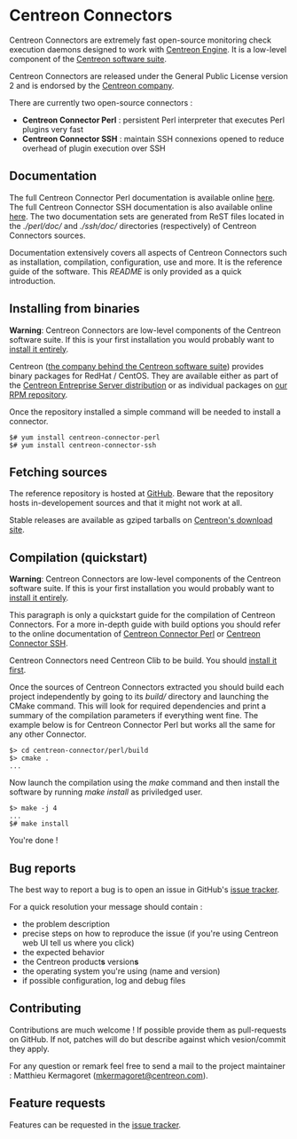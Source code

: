 # Centreon Connectors #

Centreon Connectors are extremely fast open-source monitoring check
execution daemons designed to work with
[Centreon Engine](https://github.com/centreon/centreon-engine).
It is a low-level component of the [Centreon software suite](https://www.centreon.com).

Centreon Connectors are released under the General Public License version 2
and is endorsed by the [Centreon company](https://www.centreon.com).

There are currently two open-source connectors :

* **Centreon Connector Perl** : persistent Perl interpreter that
  executes Perl plugins very fast
* **Centreon Connector SSH** : maintain SSH connexions opened to reduce
  overhead of plugin execution over SSH

## Documentation ##

The full Centreon Connector Perl documentation is available online
[here](http://documentation.centreon.com/docs/centreon-perl-connector/en/).
The full Centreon Connector SSH documentation is also available online
[here](http://documentation.centreon.com/docs/centreon-ssh-connector/en/).
The two documentation sets are generated from ReST files located in the
*./perl/doc/* and *./ssh/doc/* directories (respectively) of Centreon
Connectors sources.

Documentation extensively covers all aspects of Centreon Connectors such
as installation, compilation, configuration, use and more. It is the
reference guide of the software. This *README* is only provided as a
quick introduction.

## Installing from binaries ##

**Warning**: Centreon Connectors are low-level components of the
Centreon software suite. If this is your first installation you would
probably want to [install it entirely](https://documentation.centreon.com/docs/centreon/en/2.6.x/installation/index.html).

Centreon ([the company behind the Centreon software suite](http://www.centreon.com))
provides binary packages for RedHat / CentOS. They are available either
as part of the [Centreon Entreprise Server distribution](https://www.centreon.com/en/products/centreon-enterprise-server/)
or as individual packages on [our RPM repository](https://documentation.centreon.com/docs/centreon/en/2.6.x/installation/from_packages.html).

Once the repository installed a simple command will be needed to install
a connector.

    $# yum install centreon-connector-perl
    $# yum install centreon-connector-ssh

## Fetching sources ##

The reference repository is hosted at [GitHub](https://github.com/centreon/centreon-connectors).
Beware that the repository hosts in-developement sources and that it
might not work at all.

Stable releases are available as gziped tarballs on [Centreon's download site](https://download.centreon.com).

## Compilation (quickstart) ##

**Warning**: Centreon Connectors are low-level components of the
Centreon software suite. If this is your first installation you would
probably want to [install it entirely](https://documentation.centreon.com/docs/centreon/en/2.6.x/installation/index.html).

This paragraph is only a quickstart guide for the compilation of
Centreon Connectors. For a more in-depth guide with build options you should
refer to the online documentation of
[Centreon Connector Perl](http://documentation.centreon.com/docs/centreon-perl-connector/en/)
or [Centreon Connector SSH](http://documentation.centreon.com/docs/centreon-ssh-connector/en/).

Centreon Connectors need Centreon Clib to be build. You should
[install it first](https://github.com/centreon/centreon-clib).

Once the sources of Centreon Connectors extracted you should build each
project independently by going to its *build/* directory and launching
the CMake command. This will look for required dependencies and print a
summary of the compilation parameters if everything went fine. The
example below is for Centreon Connector Perl but works all the same for
any other Connector.

    $> cd centreon-connector/perl/build
    $> cmake .
    ...

Now launch the compilation using the *make* command and then install the
software by running *make install* as priviledged user.

    $> make -j 4
    ...
    $# make install

You're done !

## Bug reports ##

The best way to report a bug is to open an issue in GitHub's
[issue tracker](https://github.com/centreon/centreon-connectors/issues/).

For a quick resolution your message should contain :

* the problem description
* precise steps on how to reproduce the issue (if you're using Centreon
  web UI tell us where you click)
* the expected behavior
* the Centreon product**s** version**s**
* the operating system you're using (name and version)
* if possible configuration, log and debug files

## Contributing ##

Contributions are much welcome ! If possible provide them as
pull-requests on GitHub. If not, patches will do but describe against
which vesion/commit they apply.

For any question or remark feel free to send a mail to the project
maintainer : Matthieu Kermagoret (mkermagoret@centreon.com).

## Feature requests ##

Features can be requested in the
[issue tracker](https://github.com/centreon/centreon-connectors/issues/).
